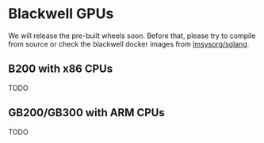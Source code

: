 # Blackwell GPUs

We will release the pre-built wheels soon. Before that, please try to compile from source or check the blackwell docker images from [lmsysorg/sglang](https://hub.docker.com/r/lmsysorg/sglang/tags).

## B200 with x86 CPUs
TODO

## GB200/GB300 with ARM CPUs
TODO
